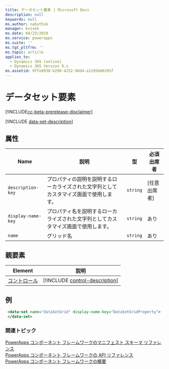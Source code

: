 ```yaml
---
title: データセット要素 | Microsoft Docs
description: null
keywords: null
ms.author: nabuthuk
manager: kvivek
ms.date: 04/23/2019
ms.service: powerapps
ms.suite: ''
ms.tgt_pltfrm: ''
ms.topic: article
applies_to:
  - Dynamics 365 (online)
  - Dynamics 365 Version 9.x
ms.assetid: 9ffe8930-b290-4252-98d4-a1195b00205f
---
```


# <a name="data-set-element"></a>データセット要素

[!INCLUDE[cc-beta-prerelease-disclaimer](../../../includes/cc-beta-prerelease-disclaimer.md)]

[!INCLUDE [data-set-description](includes/data-set-description.md)]

## <a name="attributes"></a>属性

|Name|説明|型|必須出席者|
|--|--|--|--|
|`description-key`|プロパティの説明を説明するローカライズされた文字列としてカスタマイズ画面で使用します。|`string`|[任意出席者]|
|`display-name-key`|プロパティ名を説明するローカライズされた文字列としてカスタマイズ画面で使用します。|`string`|あり|
|`name`|グリッド名|`string`|あり|

## <a name="parent-elements"></a>親要素

|Element|説明|
|--|--|
|[コントロール](control.md)|[!INCLUDE [control-description](includes/control-description.md)]|

## <a name="example"></a>例

```xml
 <data-set name="dataSetGrid" display-name-key="DataSetGridProperty">
 </data-set>
```

### <a name="related-topics"></a>関連トピック

[PowerApps コンポーネント フレームワークのマニフェスト スキーマ リファレンス](index.md)<br/>
[PowerApps コンポーネント フレームワークの API リファレンス](../reference/index.md)<br/>
[PowerApps コンポーネント フレームワークの概要](../overview.md)